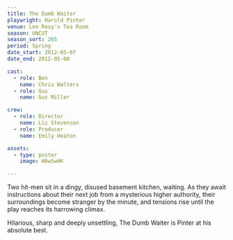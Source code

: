 ```yaml
---
title: The Dumb Waiter
playwright: Harold Pinter
venue: Lee Rosy's Tea Room
season: UNCUT
season_sort: 265
period: Spring
date_start: 2012-05-07
date_end: 2012-05-08

cast:
  - role: Ben
    name: Chris Walters
  - role: Gus
    name: Gus Miller

crew:
  - role: Director
    name: Liz Stevenson
  - role: Producer
    name: Emily Heaton

assets:
  - type: poster
    image: W6wSwHK

---
```


Two hit-men sit in a dingy, disused basement kitchen, waiting.  As they await instructions about their next job from a mysterious higher authority, their surroundings become stranger by the minute, and tensions rise until the play reaches its harrowing climax.

Hilarious, sharp and deeply unsettling, The Dumb Waiter is Pinter at his absolute best.
